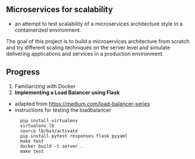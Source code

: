 ## Microservices for scalability
- an attempt to test scalability of a microservices architecture style in a containerized environment. 

The goal of this project is to build a microservices architecture from scratch and try different scaling techniques on the server level and simulate delivering applications and services in a production environment. 

## Progress 
1. Familiarizing with Docker
2. **Implementing a Load Balancer using Flask**
  - adapted from https://medium.com/load-balancer-series
  - instructions for testing the loadbalancer
      ```
        pip install virtualenv
        virtualenv lb
        source lb/bin/activate
        pip install pytest responses flask pyyaml
        make test
        docker build -t server .
        make test
      ```
